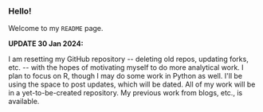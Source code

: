 ### Hello!

Welcome to my `README` page.

**UPDATE 30 Jan 2024:**
<p>I am resetting my GitHub repository -- deleting old repos, updating forks, etc. -- with the hopes of motivating myself to do more analytical work.
I plan to focus on R, though I may do some work in Python as well.
I'll be using the space to post updates, which will be dated.  All of my work will be in a yet-to-be-created repository.  My previous work from blogs, etc., is available.</p>
<br>

<!--
**richard-ian-carpenter/richard-ian-carpenter** is a ✨ _special_ ✨ repository because its `README.md` (this file) appears on your GitHub profile.

Here are some ideas to get you started:

- 🔭 I’m currently working on ...
- 🌱 I’m currently learning ...
- 👯 I’m looking to collaborate on ...
- 🤔 I’m looking for help with ...
- 💬 Ask me about ...
- 📫 How to reach me: ...
- 😄 Pronouns: ...
- ⚡ Fun fact: ...
-->
